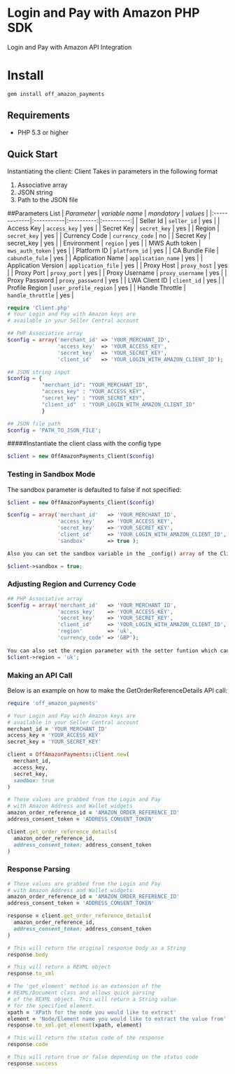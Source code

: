 # Login and Pay with Amazon PHP SDK
Login and Pay with Amazon API Integration

# Install

```
gem install off_amazon_payments
```

## Requirements

* PHP 5.3 or higher

## Quick Start

Instantiating the client:
Client Takes in parameters in the following format

1. Associative array
2. JSON string
3. Path to the JSON file

##Parameters List
| _Parameter_   | _variable name_ | _mandatory_ | _values_ |
|:-------------|:-----------|:----------:|:----------:|
| Seller Id  | `seller_id`      | yes        |
| Access Key | `access_key`     | yes        |
| Secret Key | `secret_key`     | yes        |
| Region     | `secret_key`     | yes        |
| Currency Code | `currency_code`    | no        |
| Secret Key | secret_key     | yes        |
| Environment | `region`     | yes        |
| MWS Auth token | `mws_auth_token`     | yes        |
| Platform ID | `platform_id`     | yes        |
| CA Bundle File | `cabundle_fule`     | yes        |
| Application Name | `application_name`     | yes        |
| Application Version | `application_file`     | yes        |
| Proxy Host | `proxy_host`     | yes        |
| Proxy Port | `proxy_port`     | yes        |
| Proxy Username | `proxy_username`     | yes        |
| Proxy Password | `proxy_password`     | yes        |
| LWA Client ID | `client_id`     | yes        |
| Profile Region | `user_profile_region`     | yes        |
| Handle Throttle | `handle_throttle`     | yes        |

```php
require 'Client.php'
# Your Login and Pay with Amazon keys are
# available in your Seller Central account

## PHP Associative array
$config = array('merchant_id' => 'YOUR_MERCHANT_ID',
                'access_key'  => 'YOUR_ACCESS_KEY',
                'secret_key'  => 'YOUR_SECRET_KEY',
                'client_id'   => 'YOUR_LOGIN_WITH_AMAZON_CLIENT_ID');

## JSON string input
$config = {
           "merchant_id": "YOUR_MERCHANT_ID",
           "access_key" : "YOUR_ACCESS_KEY",
           "secret_key" : "YOUR_SECRET_KEY",
           "client_id"  : "YOUR_LOGIN_WITH_AMAZON_CLIENT_ID"
           }

## JSON file path            
$config = 'PATH_TO_JSON_FILE';
```
#####Instantiate the client class with the config type 

```php
$client = new OffAmazonPayments_Client($config)
```

### Testing in Sandbox Mode

The sandbox parameter is defaulted to false if not specified:
```php
$client = new OffAmazonPayments_Client($config)

$config = array('merchant_id'   => 'YOUR_MERCHANT_ID',
                'access_key'    => 'YOUR_ACCESS_KEY',
                'secret_key'    => 'YOUR_SECRET_KEY',
                'client_id'     => 'YOUR_LOGIN_WITH_AMAZON_CLIENT_ID',
                'sandbox'       => true );

Also you can set the sandbox variable in the _config() array of the Client class by 

$client->sandbox = true;
```
### Adjusting Region and Currency Code

```php
## PHP Associative array
$config = array('merchant_id'   => 'YOUR_MERCHANT_ID',
                'access_key'    => 'YOUR_ACCESS_KEY',
                'secret_key'    => 'YOUR_SECRET_KEY',
                'client_id'     => 'YOUR_LOGIN_WITH_AMAZON_CLIENT_ID',
                'region'        => 'uk',
                'currency_code' => 'GBP');
                
You can also set the region parameter with the setter funtion which can be simply accessed by
$client->region = 'uk';
```

### Making an API Call

Below is an example on how to make the GetOrderReferenceDetails API call:

```ruby
require 'off_amazon_payments'

# Your Login and Pay with Amazon keys are
# available in your Seller Central account
merchant_id = 'YOUR_MERCHANT_ID'
access_key = 'YOUR_ACCESS_KEY'
secret_key = 'YOUR_SECRET_KEY'

client = OffAmazonPayments::Client.new(
  merchant_id,
  access_key,
  secret_key,
  sandbox: true
)

# These values are grabbed from the Login and Pay
# with Amazon Address and Wallet widgets
amazon_order_reference_id = 'AMAZON_ORDER_REFERENCE_ID'
address_consent_token = 'ADDRESS_CONSENT_TOKEN'

client.get_order_reference_details(
  amazon_order_reference_id,
  address_consent_token: address_consent_token
)

```

### Response Parsing

```ruby
# These values are grabbed from the Login and Pay
# with Amazon Address and Wallet widgets
amazon_order_reference_id = 'AMAZON_ORDER_REFERENCE_ID'
address_consent_token = 'ADDRESS_CONSENT_TOKEN'

response = client.get_order_reference_details(
  amazon_order_reference_id,
  address_consent_token: address_consent_token
)

# This will return the original response body as a String
response.body

# This will return a REXML object
response.to_xml

# The 'get_element' method is an extension of the
# REXML/Document class and allows quick parsing
# of the REXML object. This will return a String value
# for the specified element.
xpath = 'XPath for the node you would like to extract'
element = 'Node/Element name you would like to extract the value from'
response.to_xml.get_element(xpath, element)

# This will return the status code of the response
response.code

# This will return true or false depending on the status code
response.success
```
